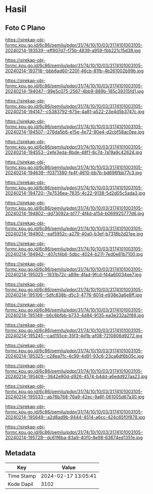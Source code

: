 # Hasil

## Foto C Plano

https://sirekap-obj-formc.kpu.go.id/6c86/pemilu/pdpr/31/74/10/10/03/3174101003105-20240214-193539--eff807d7-f75b-4839-a959-fbb221c15d38.jpg

https://sirekap-obj-formc.kpu.go.id/6c86/pemilu/pdpr/31/74/10/10/03/3174101003105-20240214-193718--bbb6ad60-220f-46cb-81fb-4b261002b99b.jpg

https://sirekap-obj-formc.kpu.go.id/6c86/pemilu/pdpr/31/74/10/10/03/3174101003105-20240214-194047--99e5c075-2567-4bb9-889b-185c39315fd1.jpg

https://sirekap-obj-formc.kpu.go.id/6c86/pemilu/pdpr/31/74/10/10/03/3174101003105-20240214-194147--c5383792-675e-4a81-a522-23e4d5b3747c.jpg

https://sirekap-obj-formc.kpu.go.id/6c86/pemilu/pdpr/31/74/10/10/03/3174101003105-20240214-194507--276da5b6-e15e-4e72-90e4-d2cbf58ac0ee.jpg

https://sirekap-obj-formc.kpu.go.id/6c86/pemilu/pdpr/31/74/10/10/03/3174101003105-20240214-194553--2efe3eda-8bde-48f1-8c7d-7a19a9c42624.jpg

https://sirekap-obj-formc.kpu.go.id/6c86/pemilu/pdpr/31/74/10/10/03/3174101003105-20240214-194639--f0371380-fe4f-4610-bb7b-bd696fbb77c3.jpg

https://sirekap-obj-formc.kpu.go.id/6c86/pemilu/pdpr/31/74/10/10/03/3174101003105-20240214-194720--7e7536ea-7835-4c22-9138-5d2d05c5ada3.jpg

https://sirekap-obj-formc.kpu.go.id/6c86/pemilu/pdpr/31/74/10/10/03/3174101003105-20240214-194802--dd73092a-bf77-4f4d-a154-b069925777d6.jpg

https://sirekap-obj-formc.kpu.go.id/6c86/pemilu/pdpr/31/74/10/10/03/3174101003105-20240214-194902--eaf5952c-a279-40a0-b3ef-b7318b2d21ee.jpg

https://sirekap-obj-formc.kpu.go.id/6c86/pemilu/pdpr/31/74/10/10/03/3174101003105-20240214-194942--407cf4b6-5dbc-4024-b211-7ed0e81b7100.jpg

https://sirekap-obj-formc.kpu.go.id/6c86/pemilu/pdpr/31/74/10/10/03/3174101003105-20240214-195025--1931b72c-a89e-4fad-9fcd-f44a60034ee7.jpg

https://sirekap-obj-formc.kpu.go.id/6c86/pemilu/pdpr/31/74/10/10/03/3174101003105-20240214-195106--5dfc838b-d5c3-4776-801d-e938e3a6e8ff.jpg

https://sirekap-obj-formc.kpu.go.id/6c86/pemilu/pdpr/31/74/10/10/03/3174101003105-20240214-195149--b6c6bfbb-b733-4d84-9135-ea3e232a2f89.jpg

https://sirekap-obj-formc.kpu.go.id/6c86/pemilu/pdpr/31/74/10/10/03/3174101003105-20240214-195245--cad155ce-35f3-4d1b-af08-7210806d9272.jpg

https://sirekap-obj-formc.kpu.go.id/6c86/pemilu/pdpr/31/74/10/10/03/3174101003105-20240214-195325--c28ea7fc-4c99-4d91-93c6-23ca6df6b05c.jpg

https://sirekap-obj-formc.kpu.go.id/6c86/pemilu/pdpr/31/74/10/10/03/3174101003105-20240214-195409--3642e90d-d926-4574-b4dd-a6edd927aa23.jpg

https://sirekap-obj-formc.kpu.go.id/6c86/pemilu/pdpr/31/74/10/10/03/3174101003105-20240214-195533--ab76b768-76a9-42ec-9a6f-061005d67a30.jpg

https://sirekap-obj-formc.kpu.go.id/6c86/pemilu/pdpr/31/74/10/10/03/3174101003105-20240214-195649--a2d8ad9b-9444-4514-a6cc-424c65f0f878.jpg

https://sirekap-obj-formc.kpu.go.id/6c86/pemilu/pdpr/31/74/10/10/03/3174101003105-20240214-195728--dc61f6ba-83a9-40f0-8e98-63674ed1351e.jpg


## Metadata

| Key        | Value               |
| ---------- | ------------------- |
| Time Stamp | 2024-02-17 13:05:41 |
| Kode Dapil | 3102                |



